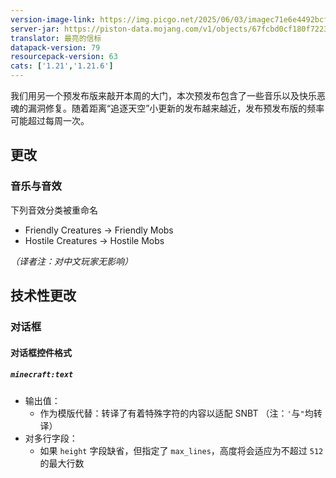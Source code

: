 ```yaml
---
version-image-link: https://img.picgo.net/2025/06/03/imagec71e6e4492bcfa99.png
server-jar: https://piston-data.mojang.com/v1/objects/67fcbd0cf180f7223fa52c58e5c6a7ac05145686/server.jar
translator: 最亮的信标
datapack-version: 79
resourcepack-version: 63
cats: ['1.21','1.21.6']
---
```

我们用另一个预发布版来敲开本周的大门，本次预发布包含了一些音乐以及快乐恶魂的漏洞修复。随着距离“追逐天空”小更新的发布越来越近，发布预发布版的频率可能超过每周一次。

## 更改
### 音乐与音效

下列音效分类被重命名

* Friendly Creatures -> Friendly Mobs
* Hostile Creatures -> Hostile Mobs

*（译者注：对中文玩家无影响）*

## 技术性更改
### 对话框
#### 对话框控件格式
##### `minecraft:text`
* 输出值：
    * 作为模版代替：转译了有着特殊字符的内容以适配 SNBT （注：`'`与`"`均转译）
* 对多行字段：
    * 如果 `height` 字段缺省，但指定了 `max_lines`，高度将会适应为不超过 `512` 的最大行数
